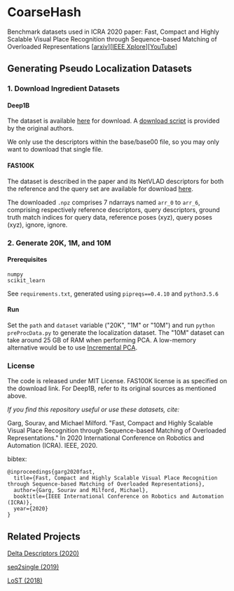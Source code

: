 # CoarseHash
Benchmark datasets used in ICRA 2020 paper: Fast, Compact and Highly Scalable Visual Place Recognition through Sequence-based Matching of Overloaded Representations [[arxiv](https://arxiv.org/abs/2001.08434)][[IEEE Xplore](https://ieeexplore.ieee.org/document/9196827/)][[YouTube](https://www.youtube.com/watch?v=l8oB3oOKy3k)]

## Generating Pseudo Localization Datasets

### 1. Download Ingredient Datasets

#### Deep1B 
The dataset is available [here](https://yadi.sk/d/11eDCm7Dsn9GA) for download. A [download script](https://github.com/arbabenko/GNOIMI) is provided by the original authors.

We only use the descriptors within the base/base00 file, so you may only want to download that single file.


#### FAS100K
The dataset is described in the paper and its NetVLAD descriptors for both the reference and the query set are available for download [here](https://data.mendeley.com/datasets/zh5g5wbcj9/1).

The downloaded `.npz` comprises 7 ndarrays named `arr_0` to `arr_6`, comprising respectively reference descriptors, query descriptors, ground truth match indices for query data, reference poses (xyz), query poses (xyz), ignore, ignore. 

### 2. Generate 20K, 1M, and 10M

#### Prerequisites
```
numpy
scikit_learn
```

See `requirements.txt`, generated using `pipreqs==0.4.10` and `python3.5.6`


#### Run
Set the `path` and `dataset` variable ("20K", "1M" or "10M") and run `python preProcData.py` to generate the localization dataset. The "10M" dataset can take around 25 GB of RAM when performing PCA. A low-memory alternative would be to use [Incremental PCA](https://scikit-learn.org/stable/auto_examples/decomposition/plot_incremental_pca.html).


### License
The code is released under MIT License. FAS100K license is as specified on the download link. For Deep1B, refer to its original sources as mentioned above.


*If you find this repository useful or use these datasets, cite:*

Garg, Sourav, and Michael Milford. "Fast, Compact and Highly Scalable Visual Place Recognition through Sequence-based Matching of Overloaded Representations." In 2020 International Conference on Robotics and Automation (ICRA). IEEE, 2020.

bibtex:
```
@inproceedings{garg2020fast,
  title={Fast, Compact and Highly Scalable Visual Place Recognition through Sequence-based Matching of Overloaded Representations},
  author={Garg, Sourav and Milford, Michael},
  booktitle={IEEE International Conference on Robotics and Automation (ICRA)},
  year={2020}
}
```


## Related Projects
[Delta Descriptors (2020)](https://github.com/oravus/DeltaDescriptors)

[seq2single (2019)](https://github.com/oravus/seq2single)

[LoST (2018)](https://github.com/oravus/lostX)
